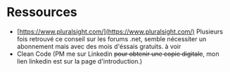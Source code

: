 # Ressources

* [https://www.pluralsight.com/](https://www.pluralsight.com/) Plusieurs fois retrouvé ce conseil sur les forums .net, semble nécessiter un abonnement mais avec des mois d'éssais gratuits. à voir
* Clean Code \(PM me sur Linkedin ~~pour obtenir une copie digitale~~, mon lien linkedin est sur la page d'introduction.\)



